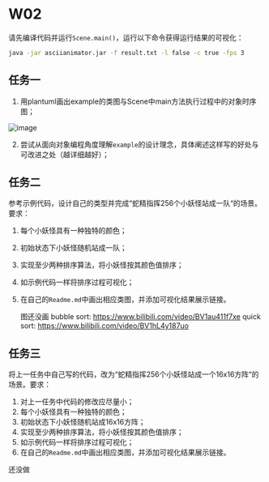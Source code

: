 # W02

请先编译代码并运行`Scene.main()`，运行以下命令获得运行结果的可视化：

```bash
java -jar asciianimator.jar -f result.txt -l false -c true -fps 3
```

## 任务一
1. 用plantuml画出example的类图与Scene中main方法执行过程中的对象时序图；

![image](https://github.com/jwork-2021/jw02-hogwartsfailure66/blob/master/uml/1.png)

2. 尝试从面向对象编程角度理解`example`的设计理念，具体阐述这样写的好处与可改进之处（越详细越好）；

## 任务二

参考示例代码，设计自己的类型并完成“蛇精指挥256个小妖怪站成一队“的场景。要求：

1. 每个小妖怪具有一种独特的颜色；

2. 初始状态下小妖怪随机站成一队；

3. 实现至少两种排序算法，将小妖怪按其颜色值排序；

4. 如示例代码一样将排序过程可视化；

5. 在自己的`Readme.md`中画出相应类图，并添加可视化结果展示链接。

   图还没画
   bubble sort: https://www.bilibili.com/video/BV1au411f7xe
   quick sort: https://www.bilibili.com/video/BV1hL4y187uo


## 任务三

将上一任务中自己写的代码，改为“蛇精指挥256个小妖怪站成一个16x16方阵“的场景。要求：

1. 对上一任务中代码的修改应尽量小；
2. 每个小妖怪具有一种独特的颜色；
3. 初始状态下小妖怪随机站成16x16方阵；
4. 实现至少两种排序算法，将小妖怪按其颜色值排序；
5. 如示例代码一样将排序过程可视化；
6. 在自己的`Readme.md`中画出相应类图，并添加可视化结果展示链接。

还没做

